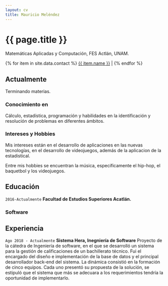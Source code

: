 ```yaml
---
layout: cv
title: Mauricio Meléndez
---
```

# {{ page.title }}
Matemáticas Aplicadas y Computación, FES Actlán, UNAM.

<div id="webaddress">
{% for item in site.data.contact %}
  <a href="{{ item.link }}">{{ item.name }}</a> |
{% endfor %}

## Actualmente

Terminando materias.

### Conocimiento en

Cálculo, estadística, programación y habilidades en la identificación y resolución de problemas en diferentes ámbitos.



### Intereses y Hobbies

Mis intereses están en el desarrollo de aplicaciones en las nuevas tecnologías, en el desarrollo de videojuegos, además de la aplicacion de la estadistical.

Entre mis hobbies se encuentran la música, especificamente el hip-hop, el baquetbol y los videojuegos.

## Educación

`2016-Actualmente`
__Facultad de Estudios Superiores Acatlán.__

### Software


## Experiencia
`Ago 2018 - Actualmente`
__Sistema Hera, Inegniería de Software__ 
Proyecto de la cátedra de Ingeniería de software, en el que se desarrolló un sistema para la gestión de calificaciones de un bachillerato técnico.
Fui el encargado del diseño e implementación de la base de datos y el principal desarrollador back-end del sistema.
La dinámica consistió en la formación de cinco equipos. Cada uno presentó su propuesta de la solución, se estipuló que el sistema que más se adecuara a los requerimientos tendría la oportunidad de implementarlo.

<!-- ### Footer

Last updated: May 2013 -->
